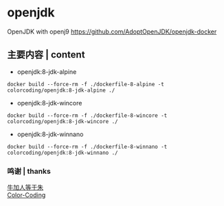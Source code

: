 # openjdk
OpenJDK with openj9
https://github.com/AdoptOpenJDK/openjdk-docker

## 主要内容 | content
* openjdk:8-jdk-alpine
~~~
docker build --force-rm -f ./dockerfile-8-alpine -t colorcoding/openjdk:8-jdk-alpine ./
~~~
* openjdk:8-jdk-wincore
~~~
docker build --force-rm -f ./dockerfile-8-wincore -t colorcoding/openjdk:8-jdk-wincore ./
~~~
* openjdk:8-jdk-winnano
~~~
docker build --force-rm -f ./dockerfile-8-winnano -t colorcoding/openjdk:8-jdk-winnano ./
~~~

### 鸣谢 | thanks
[牛加人等于朱](http://baike.baidu.com/view/1769.htm "NiurenZhu")<br>
[Color-Coding](http://colorcoding.org/ "咔啦工作室")<br>
